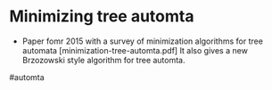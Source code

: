 # Minimizing tree automta

- Paper fomr 2015 with a survey of minimization algorithms for tree automata [minimization-tree-automta.pdf]
  It also gives a new Brzozowski style algorithm for tree automta. 


#automta